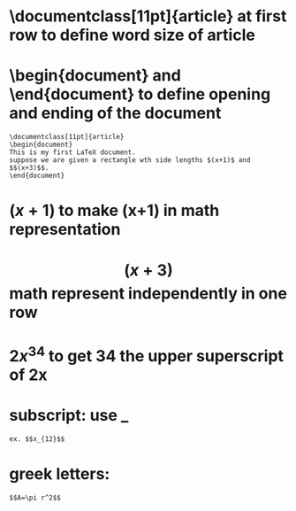 # \documentclass[11pt]{article} at first row to define word size of article  
# \begin{document} and \end{document} to define opening and ending of the document  
    \documentclass[11pt]{article}
    \begin{document}
    This is my first LaTeX document.
    suppose we are given a rectangle wth side lengths $(x+1)$ and $$(x+3)$$.
    \end{document}  
# $(x+1)$ to make (x+1) in math representation  
# $$(x+3)$$ math represent independently in one row  
# $2x^{34}$ to get 34 the upper superscript of 2x  
# subscript: use _  
    ex. $$x_{12}$$  
# greek letters:  
    $$A=\pi r^2$$  
    
